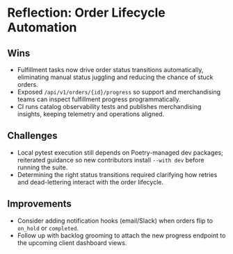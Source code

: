 # Reflection: Order Lifecycle Automation

## Wins
- Fulfillment tasks now drive order status transitions automatically, eliminating manual status juggling and reducing the chance of stuck orders.
- Exposed `/api/v1/orders/{id}/progress` so support and merchandising teams can inspect fulfillment progress programmatically.
- CI runs catalog observability tests and publishes merchandising insights, keeping telemetry and operations aligned.

## Challenges
- Local pytest execution still depends on Poetry-managed dev packages; reiterated guidance so new contributors install `--with dev` before running the suite.
- Determining the right status transitions required clarifying how retries and dead-lettering interact with the order lifecycle.

## Improvements
- Consider adding notification hooks (email/Slack) when orders flip to `on_hold` or `completed`.
- Follow up with backlog grooming to attach the new progress endpoint to the upcoming client dashboard views.
